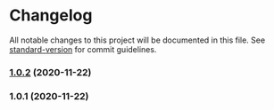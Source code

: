 # Changelog

All notable changes to this project will be documented in this file. See [standard-version](https://github.com/conventional-changelog/standard-version) for commit guidelines.

### [1.0.2](https://github.com/Calvin-LL/webpack-loader-test-util/compare/v1.0.1...v1.0.2) (2020-11-22)

### 1.0.1 (2020-11-22)
